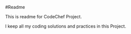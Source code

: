 #Readme

This is readme for CodeChef Project.

I keep all my coding solutions and practices in this Project.